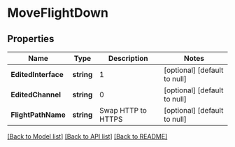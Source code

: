 # MoveFlightDown

## Properties
Name | Type | Description | Notes
------------ | ------------- | ------------- | -------------
**EditedInterface** | **string** | 1 | [optional] [default to null]
**EditedChannel** | **string** | 0 | [optional] [default to null]
**FlightPathName** | **string** | Swap HTTP to HTTPS | [optional] [default to null]

[[Back to Model list]](../README.md#documentation-for-models) [[Back to API list]](../README.md#documentation-for-api-endpoints) [[Back to README]](../README.md)


